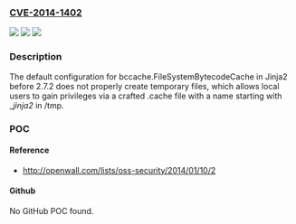 ### [CVE-2014-1402](https://cve.mitre.org/cgi-bin/cvename.cgi?name=CVE-2014-1402)
![](https://img.shields.io/static/v1?label=Product&message=n%2Fa&color=blue)
![](https://img.shields.io/static/v1?label=Version&message=n%2Fa&color=blue)
![](https://img.shields.io/static/v1?label=Vulnerability&message=n%2Fa&color=brighgreen)

### Description

The default configuration for bccache.FileSystemBytecodeCache in Jinja2 before 2.7.2 does not properly create temporary files, which allows local users to gain privileges via a crafted .cache file with a name starting with __jinja2_ in /tmp.

### POC

#### Reference
- http://openwall.com/lists/oss-security/2014/01/10/2

#### Github
No GitHub POC found.

